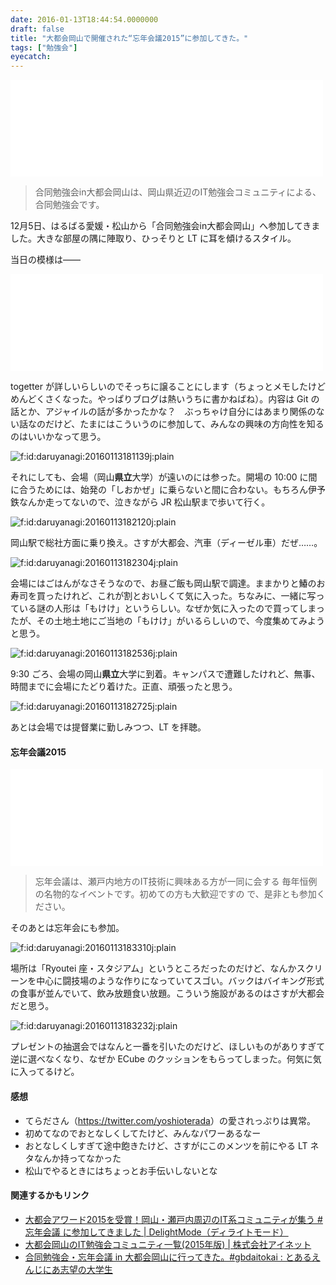 ```yaml
---
date: 2016-01-13T18:44:54.0000000
draft: false
title: "大都会岡山で開催された“忘年会議2015”に参加してきた。"
tags: ["勉強会"]
eyecatch: 
---
```

<p><iframe src="//hatenablog-parts.com/embed?url=https%3A%2F%2Fgbdaitokai.doorkeeper.jp%2Fevents%2F31149" title="合同勉強会 in 大都会岡山 -2015 Winter-" class="embed-card embed-webcard" scrolling="no" frameborder="0" style="display: block; width: 100%; height: 155px; max-width: 500px; margin: 10px 0px;"></iframe></p>

<blockquote>
<p>合同勉強会in大都会岡山は、岡山県近辺のIT勉強会コミュニティによる、合同勉強会です。</p>

</blockquote>
<p>12月5日、はるばる愛媛・松山から「合同勉強会in大都会岡山」へ参加してきました。大きな部屋の隅に陣取り、ひっそりと LT に耳を傾けるスタイル。</p><p>当日の模様は――</p><p><iframe src="//hatenablog-parts.com/embed?url=http%3A%2F%2Ftogetter.com%2Fli%2F908723" title="合同勉強会 in 大都会岡山 -2015 Winter- &amp; 忘年会議2015 まとめ #gbdaitokai #忘年会議" class="embed-card embed-webcard" scrolling="no" frameborder="0" style="display: block; width: 100%; height: 155px; max-width: 500px; margin: 10px 0px;"></iframe></p><p>togetter が詳しいらしいのでそっちに譲ることにします（ちょっとメモしたけどめんどくさくなった。やっぱりブログは熱いうちに書かねばね）。内容は Git の話とか、アジャイルの話が多かったかな？　ぶっちゃけ自分にはあまり関係のない話なのだけど、たまにはこういうのに参加して、みんなの興味の方向性を知るのはいいかなって思う。</p><p><span itemscope itemtype="http://schema.org/Photograph"><img src="20160113181139.jpg" alt="f:id:daruyanagi:20160113181139j:plain" title="f:id:daruyanagi:20160113181139j:plain" class="hatena-fotolife" itemprop="image"></span></p><p>それにしても、会場（岡山<b>県立</b>大学）が遠いのには参った。開場の 10:00 に間に合うためには、始発の「しおかぜ」に乗らないと間に合わない。もちろん伊予鉄なんか走ってないので、泣きながら JR 松山駅まで歩いて行く。</p><p><span itemscope itemtype="http://schema.org/Photograph"><img src="20160113182120.jpg" alt="f:id:daruyanagi:20160113182120j:plain" title="f:id:daruyanagi:20160113182120j:plain" class="hatena-fotolife" itemprop="image"></span> </p><p>岡山駅で総社方面に乗り換え。さすが大都会、汽車（ディーゼル車）だぜ……。</p><p><span itemscope itemtype="http://schema.org/Photograph"><img src="20160113182304.jpg" alt="f:id:daruyanagi:20160113182304j:plain" title="f:id:daruyanagi:20160113182304j:plain" class="hatena-fotolife" itemprop="image"></span></p><p>会場にはごはんがなさそうなので、お昼ご飯も岡山駅で調達。ままかりと鰆のお寿司を買ったけれど、これが割とおいしくて気に入った。ちなみに、一緒に写っている謎の人形は「もけけ」というらしい。なぜか気に入ったので買ってしまったが、その土地土地にご当地の「もけけ」がいるらしいので、今度集めてみようと思う。</p><p><span itemscope itemtype="http://schema.org/Photograph"><img src="20160113182536.jpg" alt="f:id:daruyanagi:20160113182536j:plain" title="f:id:daruyanagi:20160113182536j:plain" class="hatena-fotolife" itemprop="image"></span></p><p>9:30 ごろ、会場の岡山<b>県立</b>大学に到着。キャンパスで遭難したけれど、無事、時間までに会場にたどり着けた。正直、頑張ったと思う。</p><p><span itemscope itemtype="http://schema.org/Photograph"><img src="20160113182725.jpg" alt="f:id:daruyanagi:20160113182725j:plain" title="f:id:daruyanagi:20160113182725j:plain" class="hatena-fotolife" itemprop="image"></span></p><p>あとは会場では提督業に勤しみつつ、LT を拝聴。</p>

<div class="section">
<h4>忘年会議2015</h4>
<p><iframe src="//hatenablog-parts.com/embed?url=https%3A%2F%2Fbonenkaigi.doorkeeper.jp%2Fevents%2F27273" title="忘年会議2015" class="embed-card embed-webcard" scrolling="no" frameborder="0" style="display: block; width: 100%; height: 155px; max-width: 500px; margin: 10px 0px;"></iframe></p>

<blockquote>
<p>忘年会議は、瀬戸内地方のIT技術に興味ある方が一同に会する 毎年恒例の名物的なイベントです。初めての方も大歓迎ですの で、是非とも参加ください。</p>

</blockquote>
<p>そのあとは忘年会にも参加。</p><p><span itemscope itemtype="http://schema.org/Photograph"><img src="20160113183310.jpg" alt="f:id:daruyanagi:20160113183310j:plain" title="f:id:daruyanagi:20160113183310j:plain" class="hatena-fotolife" itemprop="image"></span></p><p>場所は「Ryoutei 座・スタジアム」というところだったのだけど、なんかスクリーンを中心に闘技場のような作りになっていてスゴい。バックはバイキング形式の食事が並んでいて、飲み放題食い放題。こういう施設があるのはさすが大都会だと思う。</p><p><span itemscope itemtype="http://schema.org/Photograph"><img src="20160113183232.jpg" alt="f:id:daruyanagi:20160113183232j:plain" title="f:id:daruyanagi:20160113183232j:plain" class="hatena-fotolife" itemprop="image"></span></p><p>プレゼントの抽選会ではなんと一番を引いたのだけど、ほしいものがありすぎて逆に選べなくなり、なぜか ECube のクッションをもらってしまった。何気に気に入ってるけど。</p>

</div>
<div class="section">
<h4>感想</h4>

<ul>
<li>てらださん（<a href="https://twitter.com/yoshioterada">https://twitter.com/yoshioterada</a>）の愛されっぷりは異常。</li>
<li>初めてなのでおとなしくしてたけど、みんなパワーあるなー</li>
<li>おとなしくしすぎて途中飽きたけど、さすがにこのメンツを前にやる LT ネタなんか持ってなかった</li>
<li>松山でやるときにはちょっとお手伝いしないとな</li>
</ul>
</div>
<div class="section">
<h4>関連するかもリンク</h4>

<ul>
<li><a href="http://delightmode.com/daitokai-okayama-bonenkaigi-2015.html">&#x5927;&#x90FD;&#x4F1A;&#x30A2;&#x30EF;&#x30FC;&#x30C9;2015&#x3092;&#x53D7;&#x8CDE;&#xFF01;&#x5CA1;&#x5C71;&#x30FB;&#x702C;&#x6238;&#x5185;&#x5468;&#x8FBA;&#x306E;IT&#x7CFB;&#x30B3;&#x30DF;&#x30E5;&#x30CB;&#x30C6;&#x30A3;&#x304C;&#x96C6;&#x3046; #&#x5FD8;&#x5E74;&#x4F1A;&#x8B70; &#x306B;&#x53C2;&#x52A0;&#x3057;&#x3066;&#x304D;&#x307E;&#x3057;&#x305F; | DelightMode&#xFF08;&#x30C7;&#x30A3;&#x30E9;&#x30A4;&#x30C8;&#x30E2;&#x30FC;&#x30C9;&#xFF09;</a></li>
<li><a href="http://www.inet88.co.jp/engineer-blog/okayamait2015">&#x5927;&#x90FD;&#x4F1A;&#x5CA1;&#x5C71;&#x306E;IT&#x52C9;&#x5F37;&#x4F1A;&#x30B3;&#x30DF;&#x30E5;&#x30CB;&#x30C6;&#x30A3;&#x4E00;&#x89A7;(2015&#x5E74;&#x7248;) | &#x682A;&#x5F0F;&#x4F1A;&#x793E;&#x30A2;&#x30A4;&#x30CD;&#x30C3;&#x30C8;</a></li>
<li><a href="http://blog.keisukeinoue.net/archives/1046900075.html">&#x5408;&#x540C;&#x52C9;&#x5F37;&#x4F1A;&#x30FB;&#x5FD8;&#x5E74;&#x4F1A;&#x8B70; in &#x5927;&#x90FD;&#x4F1A;&#x5CA1;&#x5C71;&#x306B;&#x884C;&#x3063;&#x3066;&#x304D;&#x305F;&#x3002;#gbdaitokai : &#x3068;&#x3042;&#x308B;&#x3048;&#x3093;&#x3058;&#x306B;&#x3042;&#x5FD7;&#x671B;&#x306E;&#x5927;&#x5B66;&#x751F;</a></li>
</ul>
</div>